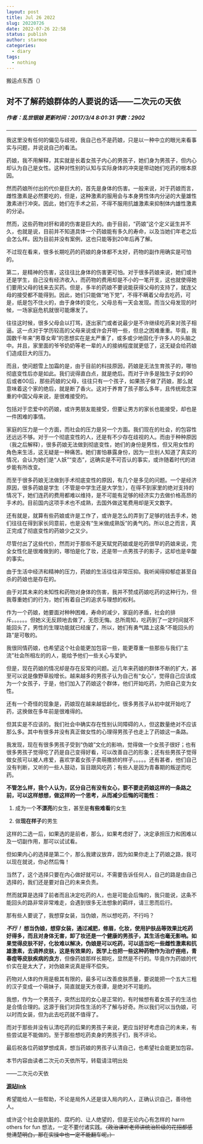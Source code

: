 ```yaml
---
layout: post
title: Jul 26 2022
slug: 20220726
date: 2022-07-26 22:58
status: publish
author: starmoe
categories:
  - diary
tags:
  - nothing
---
```

<!--generted by linux shell-->
搬运点东西（）

## **对不了解药娘群体的人要说的话——二次元の天依**

##### 作者：乱世银娘 更新时间：2017/3/4 8:01:31 字数：2902
>
---

我这里没有任何的偏见与歧视，我自己也不是药娘，只是以一种中立的眼光来看事实与问题，并说说自己的看法。

药娘，我不用解释，其实就是长着女孩子内心的男孩子，她们身为男孩子，但内心却认为自己是女性。这种对性别的认知与实际身体的冲突是带动她们吃药的根本原因。

然而药娘所付出的代价是巨大的，首先是身体的伤害。一般来说，对于药娘而言，雌性激素是必然要吃的，但是，这种激素的服用会与本身男性体内分泌的大量雄性激素进行冲突。因此，她们在手术之前，不得不服用抗雄激素来抑制体内雄性激素的分泌。

然而，这些药物对肝和肾的伤害是巨大的。由于目前，“药娘”这个定义诞生并不久，也就是说，目前并不知道具体一个药娘能有多久的寿命，以及当她们年老之后会怎么样。因为目前并没有案例，这也只能等到20年后再了解。

不过现在看来，很多长期吃药的药娘的身体都不太好，药物的副作用确实是可怕的。

第二，是精神的伤害，这往往比身体的伤害更可怕。对于很多药娘来说，她们或许还是学生，自己没有经济收入，而药物的费用却是不小的一笔开支，这也就使得她们要用父母的钱来去买药。但是，多半的药娘不要说能获得父母的支持了，就连父母的接受都不能得到。因此，她们只能做“地下党”，不得不瞒着父母去吃药，可是，纸是包不住火的，由于身体的变化，父母总有一天会发现。而当父母发现的时候，一场家庭危机就很可能爆发了。

往往这时候，很多父母会以打骂，逐出家门或者说最少是不许继续吃药来对孩子相逼。这一点对于学历较高的父母来说或许会开明一些，但总之困难重重。毕竟，我国数千年来“男尊女卑”的思想实在是太严重了，或多或少地固化于许多人的头脑之中。并且，家里面的爷爷奶奶等老一辈的人的接纳程度就更低了，这无疑会给药娘们造成巨大的压力。

而且，使问题雪上加霜的是，由于目前的科技原因，药娘是无法生育孩子的，哪怕彻底变性后亦是如此。我们说得直白点，就是绝后。而对于许多是独生子女的90后或者00后，那些药娘的父母，往往只有一个孩子，如果孩子做了药娘，那么就意味着这个家的绝后，就是断了香火。这对于养育了孩子那么多年，且传统观念深重的中国父母来说，是很难接受的。

包括对于恋爱中的药娘，或许男朋友能接受，但要让男方的家长也能接受，却也是一件困难的事情。

家庭的压力是一个方面，而社会的压力是另一个方面。我们现在的社会，的包容性还远远不够。对于一个彻底变性的人，还是有不少存在歧视的人。而由于种种原因（我之后解释），很多药娘无法做到彻底变性，她们的身份是男性，但又用女性的角色来生活，这无疑是一种痛苦。她们害怕暴露身份，因为一旦别人知道了真实的情况，会认为她们是“人妖”“变态”，这确实是不可否认的事实，或许随着时代的进步能有所改变。

而至于很多药娘无法做到手术彻底变性的原因，有几个是多见的问题。一个是经济原因，很多药娘是学生（不管是中学生还是大学生），在得不到家里的绝对支持的情况下，她们连药的费用都难以维持，是不可能有足够的经济实力去做价格高昂的手术的。目前国内这项手术也不成熟，去国外做这笔费用却是天文数字。

还有就是，就算有些药娘或许是工作了，或许是怎么的弄到了足够的钱去手术，她们往往在得到家长同意前，也是没有“生米做成熟饭”的勇气的。所以总之而言，真正完成了彻底变性的药娘少之又少。

尽管付出了这些代价，然而对于那些不是天赋党药娘或是吃药很早的药娘来说，完全女性化是很难做到的，哪怕是化了妆，还是带一点男孩子的影子，这却也是辛酸的事实。

由于生活中经济和精神的压力，药娘的生活往往非常压抑。我听闻得抑郁症甚至自杀的药娘也是存在的。

由于对其未来的未知性和药物对身体的伤害，我并不赞成药娘吃药的这种行为，但我尊重她们的行为，她们有着自己的追求与理想的权利。

作为一个药娘，她要面对种种困难，寿命的减少，家庭的矛盾，社会的排斥。。。。。。但她义无反顾地去做了，无怨无悔。总所周知，吃药到了一定时间就不能回头了，男性的生理功能就已经废了，所以，她们有勇气踏上这条“不能回头的路”是可敬的。

我很同情药娘，也希望这个社会能更加包容一些，能更尊重一些那些与我们“主流”社会所相左的的人，能给予他们一些关心与爱护。

但是，现在药娘的情况却是存在反常的问题。近几年来药娘的群体不断的扩大，甚至可以说是像野草般增长。越来越多的男孩子认为自己有“女心”，觉得自己应该成为一个女孩子，于是，他们加入了药娘这个群体，他们开始吃药，为把自己变为女性。

还有一个奇怪的现象是，药娘现在越来越低龄化，很多男孩子从初中就开始吃了药，这换做在多年前是很难得的。

但其实是不应该的。我们社会中确实存在性别认同障碍的人，但这数量绝对不应该那么多。其中有很多并没有真正做女性的心理得男孩子也走上了药娘这一条路。

我发现，现在有很多男孩子受到“伪娘”文化的影响，觉得做一个女孩子很好；也有很多男孩子觉得吃了药是自己变得好看，可以改善自己的形象；还有些男孩子觉得做女孩可以被人疼爱，喜欢学着女孩子卖萌撒娇的样子。。。。。还有甚者，他们自己没有判断，又听的一些人鼓动，盲目跟风吃药；有些人是因为青春期的叛逆而吃药。

**不管怎么样，我个人认为，区分自己有没有女心，要不要走药娘这样的一条路之前，可以这样想想，做这样的一个思考，从而减少后悔的可能性：**

1. 成为一个**不漂亮**的女生，甚至是**有些难看**的女生

2. 做**现在样子**的男生

这样的二选一后，如果选的是前者，那么，如果考虑好了，决定承担压力和困难以及一切副作用，那可以试试看。

但如果内心的选择是第二个，那么我建议放弃，因为如果你走上了药娘之路，我可以现在就说，你必然后悔！

当然了，这个选择只要在内心做好就可以，不需要告诉任何人，自己的路是由自己选择的，我们还是要对自己的未来负责。

然而就算是选择了前者而且决定吃药的人，也是可能会后悔的，我只能说，这条不能回头的路非常非常难走，会遇到很多无法想象的羁绊，请三思而后行。

那有些人要说了，我想穿女装，当伪娘，所以想吃药，不行吗？

***不行！*** **想当伪娘，想穿女装，通过减肥，修眉，化妆，使用护肤品等效果比吃药好得多，而且对身体无害，卸了妆还是一个健康的男孩子，其生活也毫无影响。如果觉得皮肤不好，化妆难以解决，伪娘是可以吃药，可以适当吃一些雌性激素和抗雄激素，去调养皮肤，这是有效果的，医学上也把一些这种药物作为治疗痤疮，青春痘等皮肤疾病的良方**，但像药娘那样长期吃，显然是不行的。毕竟作为药娘的代价实在是太大了，对伪娘来说真是得不偿失。

药物对人体的作用是极其有限的，最多可以改善皮肤质量，要说能把一个五大三粗的汉子变成一个萌妹子，简直就是天方夜谭，是绝对不可能的。

我想，作为一个男孩子，突然出现的女心是正常的，有时候想有着女孩子的生活也是合情合理的。这源于我们对异性生活的不了解与好奇。所以我们可以当伪娘，可以时而女装，但为此去吃药就不值得了。

而对于那些并没有认清吃药的后果的男孩子来说，更应当好好考虑自己的未来，有些尝试是不能做的。至于那些想吃药卖身的男孩子们，我不评论。

最后祝各位药娘梦想成真，想当药娘的男孩子认清自己，也希望社会能更加包容。

本节内容由读者二次元の天依所写，转载请注明出处

——二次元の天依

[**源站link**](https://m.sfacg.com/c/969105/)

希望能给人一些帮助，不论是局外人还是误入局内的人，正确认识自己，善待他人。

或许这个社会是肮脏的、腐朽的、让人绝望的，但是无论内心有怎样的 harm others for fun 想法，一定不要付诸实践。~~（政治课听老师讲统治阶级的花招都感觉清楚明白，那在实操中也一定不能翻车呢。）~~